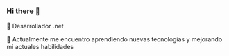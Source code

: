 ### Hi there 👋
 🔭  Desarrollador .net
 
 🌱  Actualmente me encuentro aprendiendo nuevas tecnologias y mejorando mi actuales habilidades
<!--
**ErickDiego/ErickDiego** is a ✨ _special_ ✨ repository because its `README.md` (this file) appears on your GitHub profile.

Here are some ideas to get you started:

 🔭  Desarrollador .net --I’m currently working on ...
 🌱  Actualmente me encuentro aprendiendo nuevas tecnologias y mejorando mi actuales habilidades en .Net --I’m currently learning ...
- 👯 I’m looking to collaborate on ...
- 🤔 I’m looking for help with ...
- 💬 Ask me about ...
- 📫 How to reach me: ...
- 😄 Pronouns: ...
- ⚡ Fun fact: ...
-->
